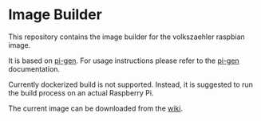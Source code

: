 # Image Builder

This repository contains the image builder for the volkszaehler raspbian image.

It is based on [pi-gen](https://github.com/RPi-Distro/pi-gen). For usage instructions please refer to the [pi-gen](https://github.com/RPi-Distro/pi-gen) documentation.

Currently dockerized build is not supported. Instead, it is suggested to run the build process on an actual Raspberry Pi.

The current image can be downloaded from the [wiki](https://wiki.volkszaehler.org/howto/raspberry_pi_image#image_aufspielen).
